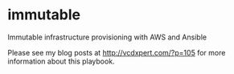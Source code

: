# immutable
Immutable infrastructure provisioning with AWS and Ansible

Please see my blog posts at http://vcdxpert.com/?p=105 for more information about this playbook.
